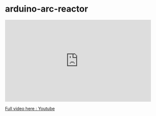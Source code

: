 # arduino-arc-reactor

<iframe src="https://giphy.com/embed/ARkRXZLfMqZeo" width="480" height="270" frameBorder="0" class="giphy-embed" allowFullScreen></iframe><p><a href="https://giphy.com/gifs/ARkRXZLfMqZeo">

Full video here : [Youtube](https://www.youtube.com/watch?v=7yOBzMBSzHE)
